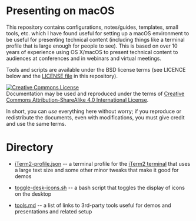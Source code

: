 # Presenting on macOS

This repository contains configurations, notes/guides, templates, small tools,
etc. which I have found useful for setting up a macOS environment to be useful
for presenting technical content (including things like a terminal profile
that is large enough for people to see). This is based on over 10 years of
experience using OS X/macOS to present technical content to audiences at conferences and in
webinars and virtual meetings.

Tools and scripts are available under the BSD license terms (see LICENCE below
and the [LICENSE file](LICENSE) in this repository).

<a rel="license" href="http://creativecommons.org/licenses/by-sa/4.0/"><img alt="Creative Commons License" style="border-width:0" src="https://i.creativecommons.org/l/by-sa/4.0/80x15.png" /></a><br />Documentation may be used and reproduced under the terms of <a rel="license" href="http://creativecommons.org/licenses/by-sa/4.0/">Creative Commons Attribution-ShareAlike 4.0 International License</a>.

In short, you can _use_ everything here without worry; if you reproduce or
redistribute the documents, even with modifications, you must give credit and
use the same terms.

# Directory

- [iTerm2-profile.json](iTerm2-profile.json) -- a terminal profile for the 
  [iTerm2 terminal](https://iterm2.com/) that uses a large text size and some
  other minor tweaks that make it good for demos

- [toggle-desk-icons.sh](toggle-desk-icons.sh) -- a bash script that toggles
  the display of icons on the desktop

- [tools.md](tools.md) -- a list of links to 3rd-party tools useful for demos
  and presentations and related setup

